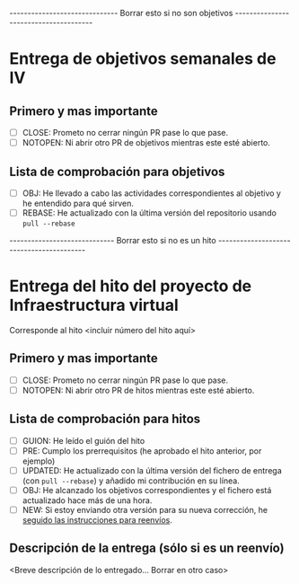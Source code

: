 ------------------------------ Borrar esto si no son objetivos --------------------------------------

# Entrega de objetivos semanales de IV

## Primero y mas importante

* [ ] CLOSE: Prometo no cerrar ningún PR pase lo que pase.
* [ ] NOTOPEN: Ni abrir otro PR de objetivos mientras este esté abierto.

## Lista de comprobación para objetivos

* [ ] OBJ: He llevado a cabo las actividades correspondientes al objetivo y he entendido para qué sirven.
* [ ] REBASE: He actualizado con la última versión del repositorio usando `pull --rebase`

----------------------------- Borrar esto si no es un hito -----------------------------------------

# Entrega del hito del proyecto de Infraestructura virtual

Corresponde al hito <incluir número del hito aquí>

## Primero y mas importante

* [ ] CLOSE: Prometo no cerrar ningún PR pase lo que pase.
* [ ] NOTOPEN: Ni abrir otro PR de hitos mientras este esté abierto.

## Lista de comprobación para hitos

* [ ] GUION: He leído el guión del hito
* [ ] PRE: Cumplo los prerrequisitos (he aprobado el hito anterior, por ejemplo)
* [ ] UPDATED: He actualizado con la última versión del fichero de entrega (con
  `pull --rebase`) y añadido mi contribución en su línea.
* [ ] OBJ: He alcanzado los objetivos correspondientes y el fichero está
  actualizado hace más de una hora.
* [ ] NEW: Si estoy enviando otra versión para su nueva corrección, he [seguido las instrucciones para reenvíos](http://jj.github.io/IV/documentos/proyecto/Reenvios).

## Descripción de la entrega (sólo si es un reenvío)

<Breve descripción de lo entregado... Borrar en otro caso>

